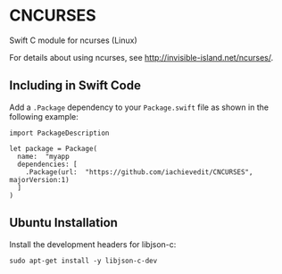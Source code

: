 # CNCURSES
Swift C module for ncurses (Linux)

For details about using ncurses, see http://invisible-island.net/ncurses/.

## Including in Swift Code

Add a ```.Package``` dependency to your ```Package.swift``` file as shown in the following example:

```
import PackageDescription

let package = Package(
  name:  "myapp
  dependencies: [
    .Package(url:  "https://github.com/iachievedit/CNCURSES", majorVersion:1)
  ]
)
```

## Ubuntu Installation

Install the development headers for libjson-c:

```sudo apt-get install -y libjson-c-dev```

